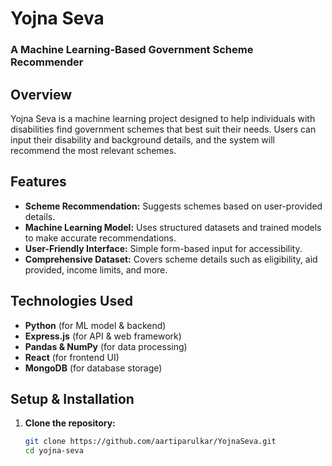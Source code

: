 # Yojna Seva  

### A Machine Learning-Based Government Scheme Recommender  

## Overview  
Yojna Seva is a machine learning project designed to help individuals with disabilities find government schemes that best suit their needs. Users can input their disability and background details, and the system will recommend the most relevant schemes.

## Features  
- **Scheme Recommendation:** Suggests schemes based on user-provided details.  
- **Machine Learning Model:** Uses structured datasets and trained models to make accurate recommendations.  
- **User-Friendly Interface:** Simple form-based input for accessibility.  
- **Comprehensive Dataset:** Covers scheme details such as eligibility, aid provided, income limits, and more.  

## Technologies Used  
- **Python** (for ML model & backend)  
- **Express.js** (for API & web framework)  
- **Pandas & NumPy** (for data processing)  
- **React** (for frontend UI)  
- **MongoDB** (for database storage)  

## Setup & Installation  
1. **Clone the repository:**  
   ```sh
   git clone https://github.com/aartiparulkar/YojnaSeva.git
   cd yojna-seva
